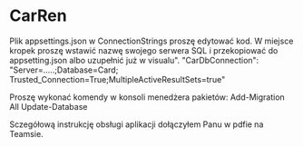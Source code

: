 # CarRen
Plik appsettings.json w ConnectionStrings proszę edytować kod. W miejsce kropek proszę wstawić nazwę swojego serwera SQL i przekopiować do appsetting.json albo uzupełnić już w visualu".
    "CarDbConnection": "Server=.....;Database=Card; Trusted_Connection=True;MultipleActiveResultSets=true"

Proszę wykonać komendy w konsoli menedżera pakietów:
Add-Migration All
Update-Database

Sczegółową instrukcję obsługi aplikacji dołączyłem Panu w pdfie na Teamsie.
